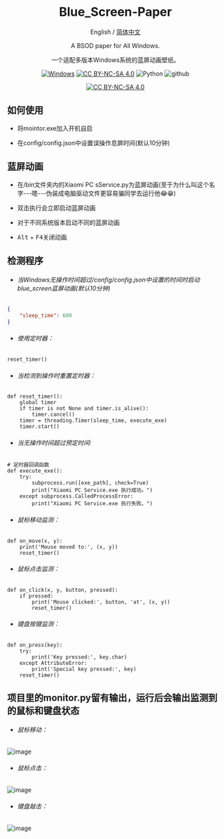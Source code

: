 <div align="center">
<h1 align="center">Blue_Screen-Paper</h1>

English / [简体中文](./README_CN.md)

A BSOD paper for All Windows.

一个适配多版本Windows系统的蓝屏动画壁纸。

[![Windows][Windows-image]][download-url]
[![CC BY-NC-SA 4.0][cc-by-nc-sa-shield]][cc-by-nc-sa]
![Python][Python-image]
![github][github-image]

[github-image]: https://img.shields.io/badge/HonkerBit-github-8A2BE2?logoColor=purple
[download-url]: https://github.com/Yidadaa/ChatGPT-Next-Web/releases
[Windows-image]: https://img.shields.io/badge/-Windows-blue?logo=windows
[Python-image]: https://img.shields.io/badge/Python-100%25-brightgreen
[![CC BY-NC-SA 4.0][cc-by-nc-sa-image]][cc-by-nc-sa]

[cc-by-nc-sa]: http://creativecommons.org/licenses/by-nc-sa/4.0/
[cc-by-nc-sa-image]: https://licensebuttons.net/l/by-nc-sa/4.0/88x31.png
[cc-by-nc-sa-shield]: https://img.shields.io/badge/License-CC%20BY--NC--SA%204.0-lightgrey.svg
</div>

## 如何使用

- 将mointor.exe加入开机自启

- 在config/config.json中设置误操作息屏时间(默认10分钟)

## 蓝屏动画

- 在/bin文件夹内的Xiaomi PC sService.py为蓝屏动画(至于为什么叫这个名字---嗯---伪装成电脑驱动文件更容易骗同学去运行他😂😁)

- 双击执行会立即启动蓝屏动画

- 对于不同系统版本启动不同的蓝屏动画

- <kbd>Alt</kbd> + <kbd>F4</kbd>关闭动画

## 检测程序

- ###### 当Windows无操作时间超过/config/config.json中设置的时间时启动blue_screen蓝屏动画(默认10分钟)

```config.json
{  
    "sleep_time": 600
}
```

- ###### 使用定时器：

```
reset_timer()
```

- ###### 当检测到操作时重置定时器：

```
def reset_timer():  
    global timer  
    if timer is not None and timer.is_alive():  
        timer.cancel()  
    timer = threading.Timer(sleep_time, execute_exe)  
    timer.start()  
```

- ###### 当无操作时间超过预定时间:

```
# 定时器回调函数  
def execute_exe():  
    try:  
        subprocess.run([exe_path], check=True)  
        print("Xiaomi PC Service.exe 执行成功。")  
    except subprocess.CalledProcessError:  
        print("Xiaomi PC Service.exe 执行失败。")  
```

- ###### 鼠标移动监测：

```
def on_move(x, y):  
    print('Mouse moved to:', (x, y))  
    reset_timer() 
```

- ###### 鼠标点击监测：

```
def on_click(x, y, button, pressed):  
    if pressed:  
        print('Mouse clicked:', button, 'at', (x, y))  
        reset_timer()  
```

- ###### 键盘按键监测：

```
def on_press(key):  
    try:  
        print('Key pressed:', key.char)  
    except AttributeError:  
        print('Special key pressed:', key)  
    reset_timer()  
```
## 项目里的monitor.py留有输出，运行后会输出监测到的鼠标和键盘状态

- ###### 鼠标移动：

![image](https://github.com/user-attachments/assets/1d4904ce-c3bd-48be-bcf4-62c4ded66b4c)

- ###### 鼠标点击：

![image](https://github.com/user-attachments/assets/fd328988-26e0-4601-9c87-64640ec80cc2)

- ###### 键盘敲击：

![image](https://github.com/user-attachments/assets/68d6e36b-44fe-44d2-a288-17d44215b459)

